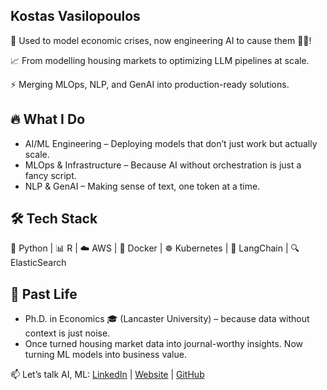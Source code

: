 ## Kostas Vasilopoulos 

🚀 Used to model economic crises, now engineering AI to cause them 🦾🤖!

📈 From modelling housing markets to optimizing LLM pipelines at scale.

⚡ Merging MLOps, NLP, and GenAI into production-ready solutions.

## 🔥 What I Do

* AI/ML Engineering – Deploying models that don’t just work but actually scale.
* MLOps & Infrastructure – Because AI without orchestration is just a fancy script.
* NLP & GenAI – Making sense of text, one token at a time.

## 🛠️ Tech Stack

🐍 Python | 📊 R | ☁️ AWS | 🐳 Docker | ☸️ Kubernetes | 🦜 LangChain | 🔍 ElasticSearch

## 🎯  Past Life

* Ph.D. in Economics 🎓 (Lancaster University) – because data without context is just noise.
* Once turned housing market data into journal-worthy insights. Now turning ML models into business value.

📫 Let’s talk AI, ML: [LinkedIn](https://www.linkedin.com/in/kvasilopoulos) | [Website](https://kvasilopoulos.com/) | [GitHub](https://github.com/kvasilopoulos)
